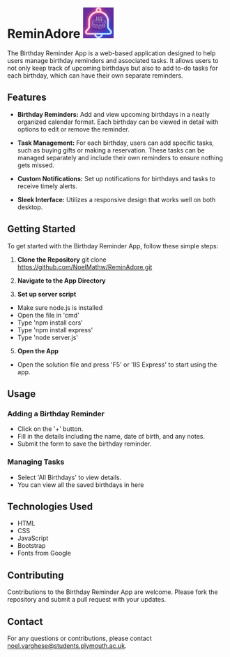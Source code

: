 # ReminAdore <img src="wwwroot/img/ReminAdore Logo.png" alt="Logo" width="70" height="70">

The Birthday Reminder App is a web-based application designed to help users manage birthday reminders and associated tasks. It allows users to not only keep track of upcoming birthdays but also to add to-do tasks for each birthday, which can have their own separate reminders.

## Features

- **Birthday Reminders:** Add and view upcoming birthdays in a neatly organized calendar format. Each birthday can be viewed in detail with options to edit or remove the reminder.

- **Task Management:** For each birthday, users can add specific tasks, such as buying gifts or making a reservation. These tasks can be managed separately and include their own reminders to ensure nothing gets missed.

- **Custom Notifications:** Set up notifications for birthdays and tasks to receive timely alerts.

- **Sleek Interface:** Utilizes a responsive design that works well on both desktop.

## Getting Started

To get started with the Birthday Reminder App, follow these simple steps:

1. **Clone the Repository**
git clone https://github.com/NoelMathw/ReminAdore.git

2. **Navigate to the App Directory**

3. **Set up server script**
- Make sure node.js is installed
- Open the file in 'cmd'
- Type 'npm install cors'
- Type 'npm install express'
- Type 'node server.js'

5. **Open the App**
- Open the solution file and press 'F5' or 'IIS Express' to start using the app.

## Usage

### Adding a Birthday Reminder
- Click on the '+' button.
- Fill in the details including the name, date of birth, and any notes.
- Submit the form to save the birthday reminder.

### Managing Tasks
- Select 'All Birthdays' to view details.
- You can view all the saved birthdays in here

## Technologies Used

- HTML
- CSS
- JavaScript
- Bootstrap
- Fonts from Google

## Contributing

Contributions to the Birthday Reminder App are welcome. Please fork the repository and submit a pull request with your updates.


## Contact

For any questions or contributions, please contact [noel.varghese@students.plymouth.ac.uk](mailto:noel.varghese@students.plymouth.ac.uk).
